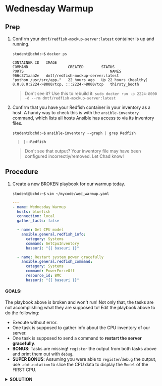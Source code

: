 # Wednesday Warmup

## Prep
    
1. Confirm your `dmtf/redfish-mockup-server:latest` container is up and running.

    `student@bchd:~$` `docker ps`
    
    ```
    CONTAINER ID   IMAGE                                                         COMMAND                  CREATED        STATUS                  PORTS                                       NAMES
    966c371aaa2e   dmtf/redfish-mockup-server:latest                             "python /usr/src/app…"   22 hours ago   Up 22 hours (healthy)   0.0.0.0:2224->8000/tcp, :::2224->8000/tcp   thirsty_booth
    ```

    > Don't see it? Use this to rebuild it: `sudo docker run -p 2224:8000 -d --rm dmtf/redfish-mockup-server:latest`

0. Confirm that you have your Redfish container in your inventory as a host. A handy way to check this is with the `ansible-inventory` command, which lists all hosts Ansible has access to via its inventory files.

    `student@bchd:~$` `ansible-inventory --graph | grep Redfish`

    ```
      |  |--Redfish
    ```

    > Don't see that output? Your inventory file may have been configured incorrectly/removed. Let Chad know!


## Procedure

1. Create a new BROKEN playbook for our warmup today.
   
    `student@bchd:~$` `vim ~/mycode/wed_warmup.yaml`
   
    ```yaml
    ---
    - name: Wednesday Warmup
      hosts: bluefish
      connection: local
      gather_facts: false
    
      - name: Get CPU model
        ansible.general.redfish_info:
          category: Systems
          command: GetCpuInventory
          baseuri: "{{ baseuri }}"
    
      - name: Restart system power gracefully
        ansible.general.redfish_command:
          category: Systems
          command: PowerForceOff
          resource_id: BMC
          baseuri: "{{ baseuri }}"
    ```

#### GOALS:

The playbook above is broken and won't run! Not only that, the tasks are not accomplishing what they are supposed to! Edit the playbook above to do the following:

- Execute without error.
- One task is supposed to gather info about the CPU inventory of our server.
- One task is supposed to send a command to **restart the server gracefully**.
- **BONUS**: Tasks are missing! `register` the output from both tasks above and print them out with `debug`.    
- **SUPER BONUS**: Assuming you were able to `register`/`debug` the output, use `.dot.notation` to slice the CPU data to display the `Model` of the FIRST CPU.

<details>
<summary><b>SOLUTION</b></summary>

```yaml
---
- name: Wednesday Warmup
  hosts: Redfish
  connection: local
  gather_facts: false

  tasks:
  - name: Get CPU model
    community.general.redfish_info:
      category: Systems
      command: GetCpuInventory
      baseuri: "{{ baseuri }}"
      username: "{{ username }}"
      password: "{{ password }}"
    register: cpuinventory

  - name: bonus
    debug:
      var: cpuinventory

  - name: rocket scientist bonus
    debug:
      var: cpuinventory.redfish_facts.cpu.entries.0.1.0.Model

  - name: Restart system power gracefully
    community.general.redfish_command:
      category: Systems
      command: PowerGracefulRestart
      resource_id: 437XR1138R2
      baseuri: "{{ baseuri }}"
      username: "{{ username }}"
      password: "{{ password }}"
    register: powerresult

  - name: bonus
    debug:
      var: powerresult
```

</details>
